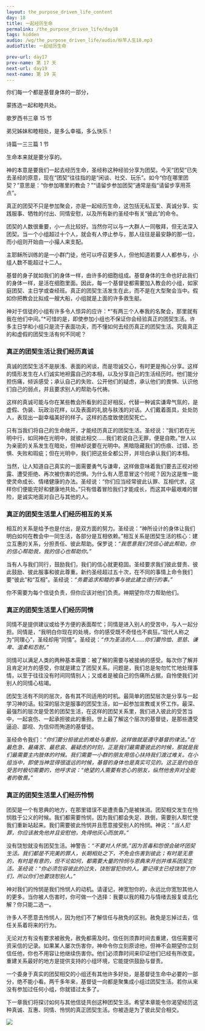 ```yaml
---
layout: the_purpose_driven_life_content
day: 18
title: 一起经历生命
permalink: /the_purpose_driven_life/day18
tags: hidden
audio: /wg/the_purpose_driven_life/audio/标竿人生18.mp3
audioTitle: 一起经历生命

prev-url: day17
prev-name: 第 17 天
next-url: day19
next-name: 第 19 天
---
```


<div class="center script poem">
<p>你们每一个都是基督身体的一部分，</p>
<p>蒙拣选一起和睦共处。</p>
<p class="sp-verse">歌罗西书三章 15 节</p>
</div>

<div class="center script poem">
<p>弟兄姊妹和睦相处，是多么幸福，多么快乐！</p>
<p class="sp-verse">诗篇一三三篇 1 节</p>
</div>
<p class="first">生命本来就是要分享的。</p>

神的本意是要我们一起去经历生命，圣经称这种经验分享为团契。今天“团契”已失去圣经的原意，现在“团契”往往指的是“闲谈、社交、玩乐”。如今“你在哪里团契？”意思是：“你参加哪里的教会？”“请留步参加团契”通常是指“请留步享用茶点”。

真正的团契不只是参加聚会，亦是一起经历生命，这包括无私互爱、真诚分享、实践服事、牺牲的付出、同情安慰，以及所有新约圣经中有关“彼此”的命令。

团契的人数很重要，小一点比较好。当然你可以与一大群人一同敬拜，但无法深入团契。当一个小组超过十个人，就会有人停止参与，那人往往是最安静的那一位，而小组则开始由一小撮人来支配。

主耶稣所训练的是一小群门徒，他可以呼召更多人，但他知道若要人人都参与，小组人数不能超过十二人。

基督的身子就如我们的身体一样，由许多的细胞组成。基督身体的生命也好此我们的身体一样，是活在细胞里面。因此，每一个基督徒都需要加入教会的小组，如家庭团契、主日学或查经班。真正的团契生活发生在此，而不是在大型聚会当中。假如你把教会比拟成一艘大船，小组就是上面的许多救生艇。

神对于信徒的小组有许多令人惊异的应许：*“有两三个人奉我的名聚会，那里就有我在他们中间。”*可惜的是，即使参加小组也不保证你会经验真正的团契生活。许多主日学和小组只是流于表面功夫，而不懂如何去经历真正的团契生活。究竟真正的和虚假的团契生活有何不同呢？

### 真正的团契生活让我们经历真诚

真诚的团契生活不是肤浅、表面的闲谈，而是坦诚交心，有时更是掏心分享。这样的情形发生在人们诚实地袒露自己的本相，以及分享自己的生活经历时。他们能分担伤痛，倾诉感受；承认自己的失败、公开他们的疑虑，承认他们的畏惧、认识他们自己的弱点，并且要求别人的帮助与代祷。

这样的真诚可能与你在某些教会所看到的正好相反。代替一种诚实谦卑气氛的，是虚假、伪装、玩政治花样，以及表面的礼貌与肤浅的对话。人们戴着面具，处处防人，表现出一副幸福美好的样子。这样的态度致使团契死亡。

只有当我们将自己的生命敞开，才能经历真正的团契生活。圣经说：“我们若在光明中行，如同神在光明中，就彼此相交……我们若说自己无罪，便是自欺。”世人以为亲密的关系发生在暗处，但神却说要在光明中。黑暗隐藏我们的伤痕、过错、恐惧、失败和瑕疵；但在光明中，我们把这些全都公开，并坦白承认我们的本相。

当然，让人知道自己真实的一面需要勇气与谦卑，这样做意味着我们要去正视对袒露、遭受拒绝、再次被伤害的恐惧。为什么有人愿意冒这个险呢？因为这是惟一能使灵命成长、情绪健康的办法。圣经说：“你们应当经常彼此认罪、互相代求，这样你们便能完好和健康地共处。”只有借着冒险我们才能成长，而这其中最艰难的冒险，是诚实地面对自己与其他的人。

### 真正的团契生活里人们经历相互的关系

相互的关系是给予也是付出，是双方面的努力。圣经说：“神所设计的身体让我们明白如何在教会中一同生活，各部分是互相依赖。”相互关系是团契生活的核心：建立互惠的关系，分担责任、彼此帮助。保罗说：*“我愿意我们凭信心彼此帮助，你的信心帮助我，我的信心也帮助你。”*

当有人与我们同行，鼓励我们，我们的信心就更稳固。圣经要求我们彼此督责、彼此鼓励、彼此服事和彼此尊重。新约圣经超过五十次，在不同的事情上命令我们要“彼此”和“互相”。圣经说：*“务要追求和睦的事与彼此建立德行的事。”*

你不需要为每个信徒负责，但你应该对他们负责。神期望你尽力帮助他们。

### 真正的团契生活里人们经历同情

同情不是提供建议或给予方便的表面帮忙；同情是进入别人的受苦中，与人一起分担。同情是，“我明白你现在的处境，你的感受既不奇怪也不疯狂。”现代人称之为“同理心”，圣经却用“同情”。圣经说：*“作为圣洁的人……你们要怜恤、恩慈、谦卑、温柔和忍耐。”*

同情可以满足人类的两种基本需要：被了解的需要与被接纳的感受。每次你了解并且肯定对方的感受，你就是建立了团契关系。问题是，我们总是匆勿忙忙地处理事情，以至于往往没有时间同情别人；又或者是被自己的伤痛所占据，自怜使我们对别人的同情心枯竭。

团契生活有不同的层次，各有其不同适用的时机。最简单的团契层次是分享与一起学习神的话。较深的层次是服事的团契生活，如一起参加宣教或关怀工作。最深、最强烈的层次是受苦的团契生活，在这样的团契关系里，我们进入彼此的受苦当中，一起哀伤、一起承担彼此的重担。世上最了解这个层次的基督徒，是那些遭受逼迫、鄙视、为信仰而殉道的基督徒。

圣经命令我们：*“你们要分担彼此的难处与重担，这样做就是遵守基督的律法。”*在最危急、最痛苦、最悲哀、最疑虑的时刻，正是我们最需要彼此的时候，那就是我们最需要主内肢体的时候。我们需要一小群的朋友用信心扶持我们渡过难关。在小组当中，即使当神显得很遥远的时候，基督的身体也是真实可见的。这正是约伯在受苦时极切需要的，他呼求说：*“绝望的人需要有忠心的朋友，纵然他舍弃对全能者的敬畏。”*

### 真正的团契生活里人们经历怜悯

团契是一个有恩典的地方，在那里错误不是遭责备乃是被抹消。团契相交发生在怜悯胜于公义的时候。我们都需要怜悯，因为我们都会失足、跌倒，需要别人帮忙使我们重新站起来。我们需要彼此怜悯并且愿意接受别人的怜悯。神说：*“当人犯罪，你应该赦免他并且安慰他，免得他灰心而放弃。”*

没有饶恕就没有团契生活。神警告：*“不要对人怀恨。”*因为苦毒和怨恨会破坏团契生活。我们都是不完美的罪人，长期相处之下，不免会伤害到彼此；有时是无意的，有时是有意的，但不论如何，都需要大量的怜悯与恩典来开创并维系团契生活。圣经说：*“你必须包容彼此的过失，饶恕冒犯你的人。要记得主已经饶恕了你们，所以你们也要饶恕别人。”*

神对我们的怜悯是我们怜悯人的动机。请谨记，神宽恕你的，永远比你宽恕其他人的更多。当你被人伤害时，你可做一个选择：我要以我的精力与情绪去报复或去化解？你只能二选一。

许多人不愿意去怜悯人，因为他们不了解信任与赦免的区别。赦免是忘掉过去，信任关系着将来的行为。

无论对方有没有要求被赦免，赦免都需及时。信任则须靠时间去重建，信任需要可资采信的记录。如果某人屡次伤害你，神命令你立刻原谅他，但神不会期望你立刻信任他，你也不用容让他继续伤害你。他们必须靠时间来印证他们已经有所改变。重建关系最好的地方是提供支持的小组环境，它能提供鼓励与督责。

一个委身于真实的团契相交的小组还有其他许多好处，是基督徒生命中必要的一部分，绝不能小看。两千多年来，基督徒一向都是聚集成小组过团契生活。若你从来没有参加过任何小组，你就错过太多了。

下一章我们将探讨如何与其他信徒共创这种团契生活。希望本章能令你渴望经历这种真诚、互惠、同情、怜悯的真正团契生活。你被造是为了彼此契合相交。

<div class="article-img-wrapper">
  <img src="https://typora-1259024198.cos.ap-beijing.myqcloud.com/wg/the_purpose_driven_life/image/day18_card.jpg">
</div>
